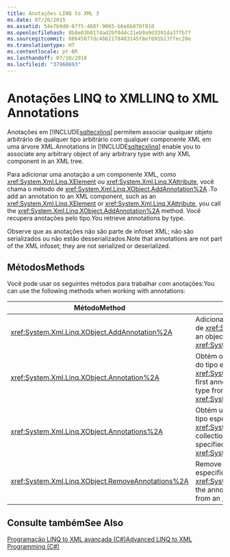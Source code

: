 ```yaml
---
title: Anotações LINQ to XML 3
ms.date: 07/20/2015
ms.assetid: 54e7b9d0-07f5-488f-9065-b6e6b870f810
ms.openlocfilehash: 8b8e03b0174ad2bf044c21eb9a9d3391da37fb7f
ms.sourcegitcommit: 60645077dc4b62178403145f8ef691b13ffec28e
ms.translationtype: HT
ms.contentlocale: pt-BR
ms.lasthandoff: 07/10/2018
ms.locfileid: "37960693"
---
```

# <a name="linq-to-xml-annotations"></a><span data-ttu-id="1896f-102">Anotações LINQ to XML</span><span class="sxs-lookup"><span data-stu-id="1896f-102">LINQ to XML Annotations</span></span>
<span data-ttu-id="1896f-103">Anotações em [!INCLUDE[sqltecxlinq](~/includes/sqltecxlinq-md.md)] permitem associar qualquer objeto arbitrário de qualquer tipo arbitrário com qualquer componente XML em uma árvore XML.</span><span class="sxs-lookup"><span data-stu-id="1896f-103">Annotations in [!INCLUDE[sqltecxlinq](~/includes/sqltecxlinq-md.md)] enable you to associate any arbitrary object of any arbitrary type with any XML component in an XML tree.</span></span>  
  
 <span data-ttu-id="1896f-104">Para adicionar uma anotação a um componente XML, como <xref:System.Xml.Linq.XElement> ou <xref:System.Xml.Linq.XAttribute>, você chama o método de <xref:System.Xml.Linq.XObject.AddAnnotation%2A> .</span><span class="sxs-lookup"><span data-stu-id="1896f-104">To add an annotation to an XML component, such as an <xref:System.Xml.Linq.XElement> or <xref:System.Xml.Linq.XAttribute>, you call the <xref:System.Xml.Linq.XObject.AddAnnotation%2A> method.</span></span> <span data-ttu-id="1896f-105">Você recupera anotações pelo tipo.</span><span class="sxs-lookup"><span data-stu-id="1896f-105">You retrieve annotations by type.</span></span>  
  
 <span data-ttu-id="1896f-106">Observe que as anotações não são parte de infoset XML; não são serializados ou não estão desserializados.</span><span class="sxs-lookup"><span data-stu-id="1896f-106">Note that annotations are not part of the XML infoset; they are not serialized or deserialized.</span></span>  
  
## <a name="methods"></a><span data-ttu-id="1896f-107">Métodos</span><span class="sxs-lookup"><span data-stu-id="1896f-107">Methods</span></span>  
 <span data-ttu-id="1896f-108">Você pode usar os seguintes métodos para trabalhar com anotações:</span><span class="sxs-lookup"><span data-stu-id="1896f-108">You can use the following methods when working with annotations:</span></span>  
  
|<span data-ttu-id="1896f-109">Método</span><span class="sxs-lookup"><span data-stu-id="1896f-109">Method</span></span>|<span data-ttu-id="1896f-110">Descrição</span><span class="sxs-lookup"><span data-stu-id="1896f-110">Description</span></span>|  
|------------|-----------------|  
|<xref:System.Xml.Linq.XObject.AddAnnotation%2A>|<span data-ttu-id="1896f-111">Adiciona um objeto à lista de anotação de <xref:System.Xml.Linq.XObject>.</span><span class="sxs-lookup"><span data-stu-id="1896f-111">Adds an object to the annotation list of an <xref:System.Xml.Linq.XObject>.</span></span>|  
|<xref:System.Xml.Linq.XObject.Annotation%2A>|<span data-ttu-id="1896f-112">Obtém o primeiro objeto de anotação do tipo especificado de <xref:System.Xml.Linq.XObject>.</span><span class="sxs-lookup"><span data-stu-id="1896f-112">Gets the first annotation object of the specified type from an <xref:System.Xml.Linq.XObject>.</span></span>|  
|<xref:System.Xml.Linq.XObject.Annotations%2A>|<span data-ttu-id="1896f-113">Obtém uma coleção de anotações do tipo especificado para <xref:System.Xml.Linq.XObject>.</span><span class="sxs-lookup"><span data-stu-id="1896f-113">Gets a collection of annotations of the specified type for an <xref:System.Xml.Linq.XObject>.</span></span>|  
|<xref:System.Xml.Linq.XObject.RemoveAnnotations%2A>|<span data-ttu-id="1896f-114">Remove as anotações do tipo especificado de <xref:System.Xml.Linq.XObject>.</span><span class="sxs-lookup"><span data-stu-id="1896f-114">Removes the annotations of the specified type from an <xref:System.Xml.Linq.XObject>.</span></span>|  
  
## <a name="see-also"></a><span data-ttu-id="1896f-115">Consulte também</span><span class="sxs-lookup"><span data-stu-id="1896f-115">See Also</span></span>  
 [<span data-ttu-id="1896f-116">Programação LINQ to XML avançada (C#)</span><span class="sxs-lookup"><span data-stu-id="1896f-116">Advanced LINQ to XML Programming (C#)</span></span>](../../../../csharp/programming-guide/concepts/linq/advanced-linq-to-xml-programming.md)
